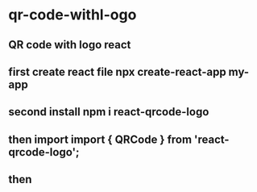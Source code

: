 # qr-code-withl-ogo
QR code with logo react
---
first create react file npx create-react-app my-app
---
second install npm i react-qrcode-logo
---
then import import { QRCode } from 'react-qrcode-logo';
---
then        **<QRCode value="https://github.com/gcoro/react-qrcode-logo" qrStyle='dots' size={300} logoImage={logo} logoWidth={150} />**
---
